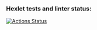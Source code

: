 ### Hexlet tests and linter status:
[![Actions Status](https://github.com/ayveezub/frontend-project-11/actions/workflows/hexlet-check.yml/badge.svg)](https://github.com/ayveezub/frontend-project-11/actions)